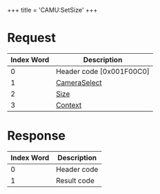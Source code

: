 +++
title = 'CAMU:SetSize'
+++

# Request

| Index Word | Description                                             |
|------------|---------------------------------------------------------|
| 0          | Header code \[0x001F00C0\]                              |
| 1          | [CameraSelect](Camera_Services#cameraselect "wikilink") |
| 2          | [Size](Camera_Services#size "wikilink")                 |
| 3          | [Context](Camera_Services#context "wikilink")           |

# Response

| Index Word | Description |
|------------|-------------|
| 0          | Header code |
| 1          | Result code |
